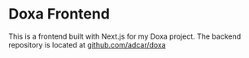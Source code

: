 # Doxa Frontend

This is a frontend built with Next.js for my Doxa project. The backend repository is located at [github.com/adcar/doxa](https://github.com/adcar/doxa)
